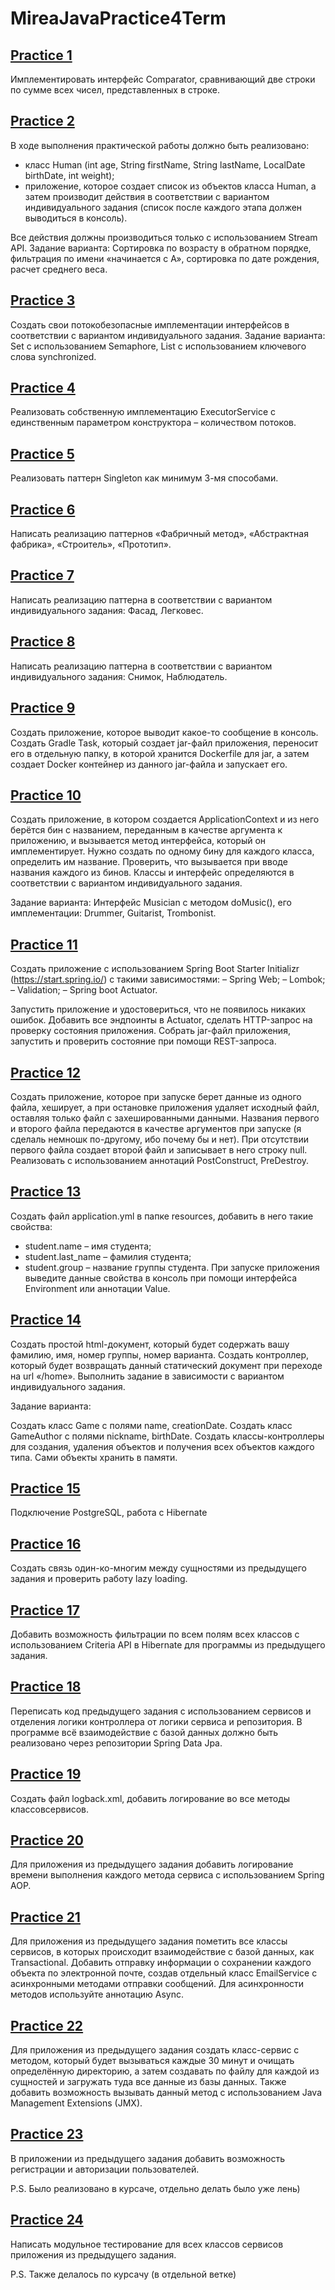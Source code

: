# MireaJavaPractice4Term

## [Practice 1](https://github.com/Soneech/MireaJavaPractice4Term/tree/master/Practices1-8/src/main/java/org/soneech/practice1)
Имплементировать интерфейс Comparator, сравнивающий две строки по сумме всех чисел, представленных в строке.

## [Practice 2](https://github.com/Soneech/MireaJavaPractice4Term/tree/master/Practices1-8/src/main/java/org/soneech/practice2)
В ходе выполнения практической работы должно быть реализовано:
- класс Human (int age, String firstName, String lastName, LocalDate birthDate, int weight);
- приложение, которое создает список из объектов класса Human, а затем производит действия в соответствии с вариантом индивидуального задания (список после каждого этапа должен выводиться в консоль).

Все действия должны производиться только с использованием Stream API.
Задание варианта: Сортировка по возрасту в обратном порядке, фильтрация по имени «начинается с А», сортировка по дате рождения, расчет среднего веса.

## [Practice 3](https://github.com/Soneech/MireaJavaPractice4Term/tree/master/Practices1-8/src/main/java/org/soneech/practice3)
Создать свои потокобезопасные имплементации интерфейсов в соответствии с вариантом индивидуального задания.
Задание варианта: Set с использованием Semaphore, List с использованием ключевого слова synchronized.

## [Practice 4](https://github.com/Soneech/MireaJavaPractice4Term/tree/master/Practices1-8/src/main/java/org/soneech/practice4)
Реализовать собственную имплементацию ExecutorService с единственным параметром конструктора – количеством потоков.

## [Practice 5](https://github.com/Soneech/MireaJavaPractice4Term/tree/master/Practices1-8/src/main/java/org/soneech/practice5)
Реализовать паттерн Singleton как минимум 3-мя способами.

## [Practice 6](https://github.com/Soneech/MireaJavaPractice4Term/tree/master/Practices1-8/src/main/java/org/soneech/practice6)
Написать реализацию паттернов «Фабричный метод», «Абстрактная фабрика», «Строитель», «Прототип».

## [Practice 7](https://github.com/Soneech/MireaJavaPractice4Term/tree/master/Practices1-8/src/main/java/org/soneech/practice7)
Написать реализацию паттерна в соответствии с вариантом индивидуального задания:  Фасад, Легковес.

## [Practice 8](https://github.com/Soneech/MireaJavaPractice4Term/tree/master/Practices1-8/src/main/java/org/soneech/practice8)
Написать реализацию паттерна в соответствии с вариантом индивидуального задания: Снимок, Наблюдатель.

## [Practice 9](https://github.com/Soneech/MireaJavaPractice4Term/tree/master/Practice9)
Создать приложение, которое выводит какое-то сообщение в консоль. Создать Gradle Task, который создает jar-файл приложения, переносит его в отдельную папку, в которой хранится Dockerfile для jar, а затем создает Docker контейнер из данного jar-файла и запускает его.

## [Practice 10](https://github.com/Soneech/MireaJavaPractice4Term/tree/master/Practice10)
Создать приложение, в котором создается ApplicationContext и из него берётся бин с названием, переданным в качестве аргумента к приложению, и вызывается метод интерфейса, который он имплементирует. Нужно создать по одному бину для каждого класса, определить им название. Проверить, что вызывается при вводе названия каждого из бинов. Классы и интерфейс определяются в соответствии с вариантом индивидуального задания. 

Задание варианта: Интерфейс Musician с методом doMusic(), его имплементации: Drummer, Guitarist, Trombonist.

## [Practice 11](https://github.com/Soneech/MireaJavaPractice4Term/tree/master/Practice11)
Создать приложение с использованием Spring Boot Starter Initializr (https://start.spring.io/) с такими зависимостями:
– Spring Web;
– Lombok;
– Validation;
– Spring boot Actuator.

Запустить приложение и удостовериться, что не появилось никаких ошибок. Добавить все эндпоинты в Actuator, сделать HTTP-запрос на проверку состояния приложения. Собрать jar-файл приложения, запустить и проверить состояние при помощи REST-запроса.

## [Practice 12](https://github.com/Soneech/MireaJavaPractice4Term/tree/master/Practice12)
Создать приложение, которое при запуске берет данные из одного файла, хеширует, а при остановке приложения удаляет исходный файл, оставляя только файл с захешированными данными. Названия первого и второго файла передаются в качестве аргументов при запуске (я сделаль немношк по-другому, ибо почему бы и нет). При отсутствии первого файла создает второй файл и записывает в него строку null. Реализовать с использованием аннотаций PostConstruct, PreDestroy.

## [Practice 13](https://github.com/Soneech/MireaJavaPractice4Term/tree/master/Practice13)
Создать файл application.yml в папке resources, добавить в него такие свойства:
- student.name – имя студента;
- student.last_name – фамилия студента;
- student.group – название группы студента.
При запуске приложения выведите данные свойства в консоль при помощи интерфейса Environment или аннотации Value.

## [Practice 14](https://github.com/Soneech/MireaJavaPractice4Term/tree/master/Practice14)
Создать простой html-документ, который будет содержать вашу фамилию, имя, номер группы, номер варианта. Создать контроллер, который будет возвращать данный статический документ при переходе на url «/home». Выполнить задание в зависимости с вариантом индивидуального задания.

Задание варианта: 

Создать класс Game с полями name, creationDate. Создать класс GameAuthor с полями nickname, birthDate. Создать классы-контроллеры для создания, удаления объектов и получения всех объектов каждого типа. Сами объекты хранить в памяти.

## [Practice 15](https://github.com/Soneech/MireaJavaPractice4Term/tree/master/Practice15)
Подключение PostgreSQL, работа с Hibernate

## [Practice 16](https://github.com/Soneech/MireaJavaPractice4Term/tree/master/Practice16)
Создать связь один-ко-многим между сущностями из предыдущего задания и проверить работу lazy loading.

## [Practice 17](https://github.com/Soneech/MireaJavaPractice4Term/tree/master/Practice17)
Добавить возможность фильтрации по всем полям всех классов с использованием Criteria API в Hibernate для программы из предыдущего задания.

## [Practice 18](https://github.com/Soneech/MireaJavaPractice4Term/tree/master/Practice18)
Переписать код предыдущего задания с использованием сервисов и отделения логики контроллера от логики сервиса и репозитория. В программе всё взаимодействие с базой данных должно быть реализовано через репозитории Spring Data Jpa.

## [Practice 19](https://github.com/Soneech/MireaJavaPractice4Term/tree/master/Practice19)
Создать файл logback.xml, добавить логирование во все методы классовсервисов.

## [Practice 20](https://github.com/Soneech/MireaJavaPractice4Term/tree/master/Practice20)
Для приложения из предыдущего задания добавить логирование
времени выполнения каждого метода сервиса с использованием Spring AOP.

## [Practice 21](https://github.com/Soneech/MireaJavaPractice4Term/tree/master/Practice21)
Для приложения из предыдущего задания пометить все классы
сервисов, в которых происходит взаимодействие с базой данных, как
Transactional. Добавить отправку информации о сохранении каждого объекта
по электронной почте, создав отдельный класс EmailService с асинхронными
методами отправки сообщений. Для асинхронности методов используйте
аннотацию Async.

## [Practice 22](https://github.com/Soneech/MireaJavaPractice4Term/tree/master/Practice22)
Для приложения из предыдущего задания создать класс-сервис с
методом, который будет вызываться каждые 30 минут и очищать
определённую директорию, а затем создавать по файлу для каждой из
сущностей и загружать туда все данные из базы данных. Также добавить
возможность вызывать данный метод с использованием Java Management
Extensions (JMX).

## [Practice 23](https://github.com/Soneech/Pizzeria/tree/363f6b12930757bffe86309b932d1b3a0e07ecde)
В приложении из предыдущего задания добавить возможность
регистрации и авторизации пользователей.

P.S. Было реализовано в курсаче, отдельно делать было уже лень)

## [Practice 24](https://github.com/Soneech/Pizzeria/tree/java-practice24)
Написать модульное тестирование для всех классов сервисов
приложения из предыдущего задания.

P.S. Также делалось по курсачу (в отдельной ветке)
